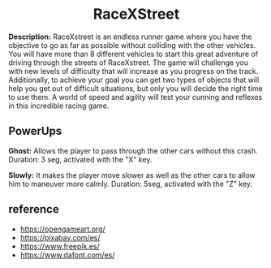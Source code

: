 <h1 align="center">RaceXStreet</h1>

**Description:** RaceXstreet is an endless runner game where you have the objective to go as far as possible without colliding with the other vehicles. You will have more than 8 different vehicles to start this great adventure of driving through the streets of RaceXstreet. The game will challenge you with new levels of difficulty that will increase as you progress on the track. Additionally, to achieve your goal you can get two types of objects that will help you get out of difficult situations, but only you will decide the right time to use them. A world of speed and agility will test your cunning and reflexes in this incredible racing game.

## PowerUps

**Ghost:**  Allows the player to pass through the other cars without this crash. Duration: 3 seg, activated with the "X" key.

**Slowly:** It makes the player move slower as well as the other cars to allow him to maneuver more calmly. Duration: 5seg, activated with the "Z" key. 

## reference
- https://opengameart.org/
- https://pixabay.com/es/
- https://www.freepik.es/
- https://www.dafont.com/es/
